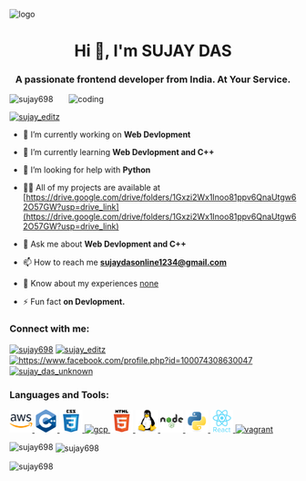 ![logo](https://github.com/Sujay698/Sujay698/blob/main/Github%20Header%20Upper%20Image.png)
<h1 align="center">Hi 👋, I'm SUJAY DAS</h1>
<h3 align="center">A passionate frontend developer from India. At Your Service.</h3>

<img align="right" alt="coding" width="400" src="https://user-images.githubusercontent.com/55389276/140866485-8fb1c876-9a8f-4d6a-98dc-08c4981eaf70.gif">

<p align="left"> <img src="https://komarev.com/ghpvc/?username=sujay698&label=Profile%20views&color=0e75b6&style=flat" alt="sujay698" /> </p>

<p align="left"> <a href="https://twitter.com/sujay_editz" target="blank"><img src="https://img.shields.io/twitter/follow/sujay_editz?logo=twitter&style=for-the-badge" alt="sujay_editz" /></a> </p>

- 🔭 I’m currently working on **Web Devlopment**

- 🌱 I’m currently learning **Web Devlopment and C++**

- 🤝 I’m looking for help with **Python**

- 👨‍💻 All of my projects are available at [https://drive.google.com/drive/folders/1Gxzi2Wx1Inoo81ppv6QnaUtgw62O57GW?usp=drive_link](https://drive.google.com/drive/folders/1Gxzi2Wx1Inoo81ppv6QnaUtgw62O57GW?usp=drive_link)

- 💬 Ask me about **Web Devlopment and C++**

- 📫 How to reach me **sujaydasonline1234@gmail.com**

- 📄 Know about my experiences [none](none)

- ⚡ Fun fact **on Devlopment.**

<h3 align="left">Connect with me:</h3>
<p align="left">
<a href="https://codepen.io/sujay698" target="blank"><img align="center" src="https://raw.githubusercontent.com/rahuldkjain/github-profile-readme-generator/master/src/images/icons/Social/codepen.svg" alt="sujay698" height="30" width="40" /></a>
<a href="https://twitter.com/sujay_editz" target="blank"><img align="center" src="https://raw.githubusercontent.com/rahuldkjain/github-profile-readme-generator/master/src/images/icons/Social/twitter.svg" alt="sujay_editz" height="30" width="40" /></a>
<a href="https://fb.com/https://www.facebook.com/profile.php?id=100074308630047" target="blank"><img align="center" src="https://raw.githubusercontent.com/rahuldkjain/github-profile-readme-generator/master/src/images/icons/Social/facebook.svg" alt="https://www.facebook.com/profile.php?id=100074308630047" height="30" width="40" /></a>
<a href="https://instagram.com/sujay_das_unknown" target="blank"><img align="center" src="https://raw.githubusercontent.com/rahuldkjain/github-profile-readme-generator/master/src/images/icons/Social/instagram.svg" alt="sujay_das_unknown" height="30" width="40" /></a>
</p>

<h3 align="left">Languages and Tools:</h3>
<p align="left"> <a href="https://aws.amazon.com" target="_blank" rel="noreferrer"> <img src="https://raw.githubusercontent.com/devicons/devicon/master/icons/amazonwebservices/amazonwebservices-original-wordmark.svg" alt="aws" width="40" height="40"/> </a> <a href="https://www.w3schools.com/cpp/" target="_blank" rel="noreferrer"> <img src="https://raw.githubusercontent.com/devicons/devicon/master/icons/cplusplus/cplusplus-original.svg" alt="cplusplus" width="40" height="40"/> </a> <a href="https://www.w3schools.com/css/" target="_blank" rel="noreferrer"> <img src="https://raw.githubusercontent.com/devicons/devicon/master/icons/css3/css3-original-wordmark.svg" alt="css3" width="40" height="40"/> </a> <a href="https://cloud.google.com" target="_blank" rel="noreferrer"> <img src="https://www.vectorlogo.zone/logos/google_cloud/google_cloud-icon.svg" alt="gcp" width="40" height="40"/> </a> <a href="https://www.w3.org/html/" target="_blank" rel="noreferrer"> <img src="https://raw.githubusercontent.com/devicons/devicon/master/icons/html5/html5-original-wordmark.svg" alt="html5" width="40" height="40"/> </a> <a href="https://www.linux.org/" target="_blank" rel="noreferrer"> <img src="https://raw.githubusercontent.com/devicons/devicon/master/icons/linux/linux-original.svg" alt="linux" width="40" height="40"/> </a> <a href="https://nodejs.org" target="_blank" rel="noreferrer"> <img src="https://raw.githubusercontent.com/devicons/devicon/master/icons/nodejs/nodejs-original-wordmark.svg" alt="nodejs" width="40" height="40"/> </a> <a href="https://www.python.org" target="_blank" rel="noreferrer"> <img src="https://raw.githubusercontent.com/devicons/devicon/master/icons/python/python-original.svg" alt="python" width="40" height="40"/> </a> <a href="https://reactjs.org/" target="_blank" rel="noreferrer"> <img src="https://raw.githubusercontent.com/devicons/devicon/master/icons/react/react-original-wordmark.svg" alt="react" width="40" height="40"/> </a> <a href="https://www.vagrantup.com/" target="_blank" rel="noreferrer"> <img src="https://www.vectorlogo.zone/logos/vagrantup/vagrantup-icon.svg" alt="vagrant" width="40" height="40"/> </a> </p>

<p><img align="left" src="https://github-readme-stats.vercel.app/api/top-langs?username=sujay698&show_icons=true&locale=en&layout=compact" alt="sujay698" /></p>

<p>&nbsp;<img align="center" src="https://github-readme-stats.vercel.app/api?username=sujay698&show_icons=true&locale=en" alt="sujay698" /></p>

<p><img align="center" src="https://github-readme-streak-stats.herokuapp.com/?user=sujay698&" alt="sujay698" /></p>
